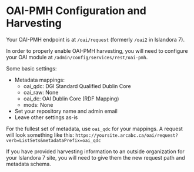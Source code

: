 # OAI-PMH Configuration and Harvesting

Your OAI-PMH endpoint is at `/oai/request` (formerly `/oai2` in Islandora 7).

In order to properly enable OAI-PMH harvesting, you will need to configure your OAI module at `/admin/config/services/rest/oai-pmh`.

Some basic settings:

- Metadata mappings:
    - oai_qdc: DGI Standard Qualified Dublin Core
    - oai_raw: None
    - oai_dc: OAI Dublin Core (RDF Mapping)
    - mods: None
- Set your repository name and admin email
- Leave other settings as-is

For the fullest set of metadata, use `oai_qdc` for your mappings. A request will look something like this: `https://yoursite.arcabc.ca/oai/request?verb=ListSets&metadataPrefix=oai_qdc`

If you have provided harvesting information to an outside organization for your Islandora 7 site, you will need to give them the new request path and metadata schema.